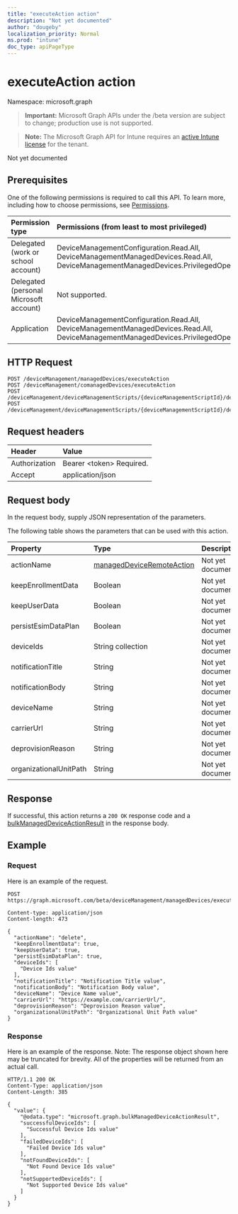 ```yaml
---
title: "executeAction action"
description: "Not yet documented"
author: "dougeby"
localization_priority: Normal
ms.prod: "intune"
doc_type: apiPageType
---
```


# executeAction action

Namespace: microsoft.graph

> **Important:** Microsoft Graph APIs under the /beta version are subject to change; production use is not supported.

> **Note:** The Microsoft Graph API for Intune requires an [active Intune license](https://go.microsoft.com/fwlink/?linkid=839381) for the tenant.

Not yet documented

## Prerequisites
One of the following permissions is required to call this API. To learn more, including how to choose permissions, see [Permissions](/graph/permissions-reference).

|Permission type|Permissions (from least to most privileged)|
|:---|:---|
|Delegated (work or school account)|DeviceManagementConfiguration.Read.All, DeviceManagementManagedDevices.Read.All, DeviceManagementManagedDevices.PrivilegedOperations.All|
|Delegated (personal Microsoft account)|Not supported.|
|Application|DeviceManagementConfiguration.Read.All, DeviceManagementManagedDevices.Read.All, DeviceManagementManagedDevices.PrivilegedOperations.All|

## HTTP Request
<!-- {
  "blockType": "ignored"
}
-->
``` http
POST /deviceManagement/managedDevices/executeAction
POST /deviceManagement/comanagedDevices/executeAction
POST /deviceManagement/deviceManagementScripts/{deviceManagementScriptId}/deviceRunStates/{deviceManagementScriptDeviceStateId}/managedDevice/users/{userId}/managedDevices/executeAction
POST /deviceManagement/deviceManagementScripts/{deviceManagementScriptId}/deviceRunStates/{deviceManagementScriptDeviceStateId}/managedDevice/detectedApps/{detectedAppId}/managedDevices/executeAction
```

## Request headers
|Header|Value|
|:---|:---|
|Authorization|Bearer &lt;token&gt; Required.|
|Accept|application/json|

## Request body
In the request body, supply JSON representation of the parameters.

The following table shows the parameters that can be used with this action.

|Property|Type|Description|
|:---|:---|:---|
|actionName|[managedDeviceRemoteAction](../resources/intune-devices-manageddeviceremoteaction.md)|Not yet documented|
|keepEnrollmentData|Boolean|Not yet documented|
|keepUserData|Boolean|Not yet documented|
|persistEsimDataPlan|Boolean|Not yet documented|
|deviceIds|String collection|Not yet documented|
|notificationTitle|String|Not yet documented|
|notificationBody|String|Not yet documented|
|deviceName|String|Not yet documented|
|carrierUrl|String|Not yet documented|
|deprovisionReason|String|Not yet documented|
|organizationalUnitPath|String|Not yet documented|



## Response
If successful, this action returns a `200 OK` response code and a [bulkManagedDeviceActionResult](../resources/intune-devices-bulkmanageddeviceactionresult.md) in the response body.

## Example

### Request
Here is an example of the request.
``` http
POST https://graph.microsoft.com/beta/deviceManagement/managedDevices/executeAction

Content-type: application/json
Content-length: 473

{
  "actionName": "delete",
  "keepEnrollmentData": true,
  "keepUserData": true,
  "persistEsimDataPlan": true,
  "deviceIds": [
    "Device Ids value"
  ],
  "notificationTitle": "Notification Title value",
  "notificationBody": "Notification Body value",
  "deviceName": "Device Name value",
  "carrierUrl": "https://example.com/carrierUrl/",
  "deprovisionReason": "Deprovision Reason value",
  "organizationalUnitPath": "Organizational Unit Path value"
}
```

### Response
Here is an example of the response. Note: The response object shown here may be truncated for brevity. All of the properties will be returned from an actual call.
``` http
HTTP/1.1 200 OK
Content-Type: application/json
Content-Length: 385

{
  "value": {
    "@odata.type": "microsoft.graph.bulkManagedDeviceActionResult",
    "successfulDeviceIds": [
      "Successful Device Ids value"
    ],
    "failedDeviceIds": [
      "Failed Device Ids value"
    ],
    "notFoundDeviceIds": [
      "Not Found Device Ids value"
    ],
    "notSupportedDeviceIds": [
      "Not Supported Device Ids value"
    ]
  }
}
```





